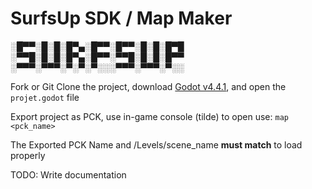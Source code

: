 # SurfsUp SDK / Map Maker

░█▀▀░█░█░█▀▄░█▀▀░█▀▀░█░█░█▀█
░▀▀█░█░█░█▀▄░█▀▀░▀▀█░█░█░█▀▀
░▀▀▀░▀▀▀░▀░▀░▀░░░▀▀▀░▀▀▀░▀░░

Fork or Git Clone the project, download [Godot v4.4.1](https://godotengine.org/download/archive/4.4.1-stable/), and open the `projet.godot` file

Export project as PCK, use in-game console (tilde) to open use:
	`map <pck_name>`

The Exported PCK Name and /Levels/scene_name **must match** to load properly

TODO: Write documentation
